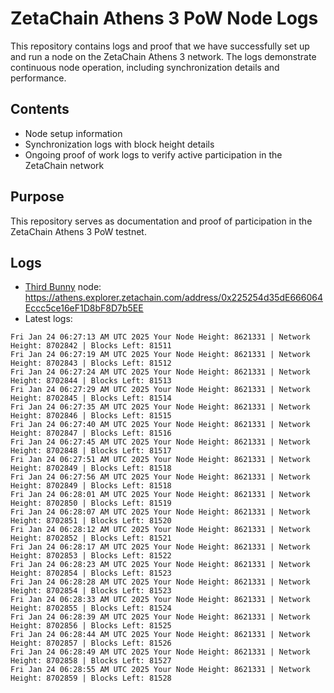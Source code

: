 # ZetaChain Athens 3 PoW Node Logs
This repository contains logs and proof that we have successfully set up and run a node on the ZetaChain Athens 3 network. The logs demonstrate continuous node operation, including synchronization details and performance.

## Contents
- Node setup information
- Synchronization logs with block height details
- Ongoing proof of work logs to verify active participation in the ZetaChain network

## Purpose
This repository serves as documentation and proof of participation in the ZetaChain Athens 3 PoW testnet.

## Logs

- [Third Bunny](https://thirdbunny.xyz/) node: https://athens.explorer.zetachain.com/address/0x225254d35dE666064Eccc5ce16eF1D8bF8D7b5EE
- Latest logs:
```
Fri Jan 24 06:27:13 AM UTC 2025 Your Node Height: 8621331 | Network Height: 8702842 | Blocks Left: 81511
Fri Jan 24 06:27:19 AM UTC 2025 Your Node Height: 8621331 | Network Height: 8702843 | Blocks Left: 81512
Fri Jan 24 06:27:24 AM UTC 2025 Your Node Height: 8621331 | Network Height: 8702844 | Blocks Left: 81513
Fri Jan 24 06:27:29 AM UTC 2025 Your Node Height: 8621331 | Network Height: 8702845 | Blocks Left: 81514
Fri Jan 24 06:27:35 AM UTC 2025 Your Node Height: 8621331 | Network Height: 8702846 | Blocks Left: 81515
Fri Jan 24 06:27:40 AM UTC 2025 Your Node Height: 8621331 | Network Height: 8702847 | Blocks Left: 81516
Fri Jan 24 06:27:45 AM UTC 2025 Your Node Height: 8621331 | Network Height: 8702848 | Blocks Left: 81517
Fri Jan 24 06:27:51 AM UTC 2025 Your Node Height: 8621331 | Network Height: 8702849 | Blocks Left: 81518
Fri Jan 24 06:27:56 AM UTC 2025 Your Node Height: 8621331 | Network Height: 8702849 | Blocks Left: 81518
Fri Jan 24 06:28:01 AM UTC 2025 Your Node Height: 8621331 | Network Height: 8702850 | Blocks Left: 81519
Fri Jan 24 06:28:07 AM UTC 2025 Your Node Height: 8621331 | Network Height: 8702851 | Blocks Left: 81520
Fri Jan 24 06:28:12 AM UTC 2025 Your Node Height: 8621331 | Network Height: 8702852 | Blocks Left: 81521
Fri Jan 24 06:28:17 AM UTC 2025 Your Node Height: 8621331 | Network Height: 8702853 | Blocks Left: 81522
Fri Jan 24 06:28:23 AM UTC 2025 Your Node Height: 8621331 | Network Height: 8702854 | Blocks Left: 81523
Fri Jan 24 06:28:28 AM UTC 2025 Your Node Height: 8621331 | Network Height: 8702854 | Blocks Left: 81523
Fri Jan 24 06:28:33 AM UTC 2025 Your Node Height: 8621331 | Network Height: 8702855 | Blocks Left: 81524
Fri Jan 24 06:28:39 AM UTC 2025 Your Node Height: 8621331 | Network Height: 8702856 | Blocks Left: 81525
Fri Jan 24 06:28:44 AM UTC 2025 Your Node Height: 8621331 | Network Height: 8702857 | Blocks Left: 81526
Fri Jan 24 06:28:49 AM UTC 2025 Your Node Height: 8621331 | Network Height: 8702858 | Blocks Left: 81527
Fri Jan 24 06:28:55 AM UTC 2025 Your Node Height: 8621331 | Network Height: 8702859 | Blocks Left: 81528
```
